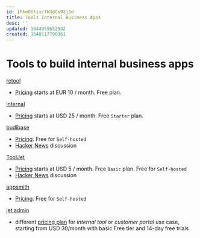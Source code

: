 ```yaml
---
id: IFkmOftixcfW3dCs93j3d
title: Tools Internal Business Apps
desc: ''
updated: 1644959652942
created: 1640117790361
---
```

# Tools to build internal business apps

[retool](https://retool.com/)
- [Pricing](https://retool.com/pricing/) starts at EUR 10 / month. Free plan.

[internal](https://www.internal.io/)
- [Pricing](https://www.internal.io/pricing) starts at USD 25 / month. Free `Starter` plan.

[budibase](https://budibase.com/)
- [Pricing](https://budibase.com/pricing). Free for `Self-hosted`
- [Hacker News](https://news.ycombinator.com/item?id=29242466) discussion

[ToolJet](https://tooljet.com/)
- [Pricing](https://tooljet.com/pricing) starts at USD 5 / month. Free `Basic` plan. Free for `Self-hosted`
- [Hacker News](https://news.ycombinator.com/item?id=27421408) discussion

[appsmith](https://www.appsmith.com/)
- [Pricing](https://www.appsmith.com/pricing). Free for `Self-hosted`

[jet admin](https://www.jetadmin.io/)
- different [pricing plan](https://www.jetadmin.io/pricing/internal-tool) for *internal tool* or *customer portal* use case, starting from USD 30/month with basic Free tier and 14-day free trials

